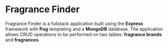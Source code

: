 # Fragrance Finder

Fragrance Finder is a fullstack application built using the **Express** framework with **Pug** templating and a **MongoDB** database. The application allows CRUD operations to be performed on two tables: **fragrance brands** and **fragrances**.

